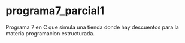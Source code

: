 # programa7_parcial1
 Programa 7 en C que simula una tienda donde hay descuentos para la materia programacion estructurada.
